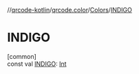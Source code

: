 //[qrcode-kotlin](../../../index.md)/[qrcode.color](../index.md)/[Colors](index.md)/[INDIGO](-i-n-d-i-g-o.md)

# INDIGO

[common]\
const val [INDIGO](-i-n-d-i-g-o.md): [Int](https://kotlinlang.org/api/latest/jvm/stdlib/kotlin/-int/index.html)
